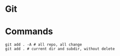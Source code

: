 # Git
# Commands
```shell
git add . -A # all repo, all change
git add . # current dir and subdir, without delete
```
